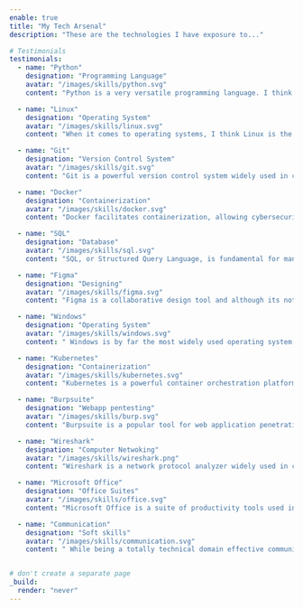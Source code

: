 ```yaml
---
enable: true
title: "My Tech Arsenal"
description: "These are the technologies I have exposure to..."

# Testimonials
testimonials:
  - name: "Python"
    designation: "Programming Language"
    avatar: "/images/skills/python.svg"
    content: "Python is a very versatile programming language. I think for a cybersecurity practitioner, python can be very helpful for automating task and scripting various tools."

  - name: "Linux"
    designation: "Operating System"
    avatar: "/images/skills/linux.svg"
    content: "When it comes to operating systems, I think Linux is the foundational operating system crucial for cybersecurity practitioners. Its robust security features and open-source nature make it an essential tool for professionals in the field."

  - name: "Git"
    designation: "Version Control System"
    avatar: "/images/skills/git.svg"
    content: "Git is a powerful version control system widely used in cybersecurity for tracking changes in source code during collaborative development. Its efficiency and flexibility enhance code management and collaboration."

  - name: "Docker"
    designation: "Containerization"
    avatar: "/images/skills/docker.svg"
    content: "Docker facilitates containerization, allowing cybersecurity experts to deploy and isolate applications efficiently. Its lightweight and scalable containers streamline the development and deployment of secure applications. I also use it to setup labs for practise."

  - name: "SQL"
    designation: "Database"
    avatar: "/images/skills/sql.svg"
    content: "SQL, or Structured Query Language, is fundamental for managing and manipulating databases. In cybersecurity, understanding SQL is essential for handling and securing databases, a critical aspect of protecting sensitive information. How can I protect something I dont know..right?"

  - name: "Figma"
    designation: "Designing"
    avatar: "/images/skills/figma.svg"
    content: "Figma is a collaborative design tool and although its not a security tool I use it to make some creative designs. For developers though its collaborative features make it an excellent choice for designing secure and user-friendly applications."

  - name: "Windows"
    designation: "Operating System"
    avatar: "/images/skills/windows.svg"
    content: " Windows is by far the most widely used operating system in both personal and enterprise environments. So windows is most of the time the victim of cyberattacks. Understanding windows I think is understanding the incident."   

  - name: "Kubernetes"
    designation: "Containerization"
    avatar: "/images/skills/kubernetes.svg"
    content: "Kubernetes is a powerful container orchestration platform used for managing and scaling containerized applications. Although not entirely a cybersecurity tool, understanding Kubernetes can help understand the development workflows."

  - name: "Burpsuite"
    designation: "Webapp pentesting"
    avatar: "/images/skills/burp.svg"
    content: "Burpsuite is a popular tool for web application penetration testing. Its features for analyzing and identifying security vulnerabilities in web applications make it an indispensable tool for ethical hackers and security professionals."

  - name: "Wireshark"
    designation: "Computer Netwoking"
    avatar: "/images/skills/wireshark.png"
    content: "Wireshark is a network protocol analyzer widely used in cybersecurity for capturing and analyzing network traffic. It helps cybersecurity professionals identify and troubleshoot network issues and detect potential security threats."

  - name: "Microsoft Office"
    designation: "Office Suites"
    avatar: "/images/skills/office.svg"
    content: "Microsoft Office is a suite of productivity tools used in various professional domains, including cybersecurity. Its applications like Word, Excel, and PowerPoint are essential for creating, analyzing, and presenting reports. "

  - name: "Communication"
    designation: "Soft skills"
    avatar: "/images/skills/communication.svg"
    content: " While being a totally technical domain effective communication is a critical soft skill in cybersecurity. Nothing much to say, as social engineering is the most successful hacking technique to ever exist."


# don't create a separate page
_build:
  render: "never"
---
```

